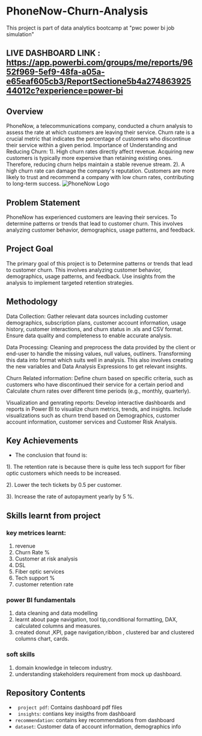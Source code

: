 # PhoneNow-Churn-Analysis

This project is part of data analytics bootcamp at "pwc power bi job simulation"
## LIVE DASHBOARD LINK : https://app.powerbi.com/groups/me/reports/9652f969-5ef9-48fa-a05a-e65eaf605cb3/ReportSectione5b4a27486392544012c?experience=power-bi

## Overview

PhoneNow, a telecommunications company, conducted a churn analysis to assess the rate at which customers are leaving their service. Churn rate is a crucial metric that indicates the percentage of customers who discontinue their service within a given period. 
Importance of Understanding and Reducing Churn: 1).  High churn rates directly affect revenue. Acquiring new customers is typically more expensive than retaining existing ones. Therefore, reducing churn helps maintain a stable revenue stream. 2). A high churn rate can damage the company's reputation. Customers are more likely to trust and recommend a company with low churn rates, contributing to long-term success.
![PhoneNow Logo](https://flowium.com/wp-content/uploads/2022/07/customer-churn.png)

## Problem Statement

PhoneNow has experienced customers are leaving their services. To determine patterns or trends that lead to customer churn. This involves analyzing customer behavior, demographics, usage patterns, and feedback.

## Project Goal

The primary goal of this project is to Determine patterns or trends that lead to customer churn. This involves analyzing customer behavior, demographics, usage patterns, and feedback.
Use insights from the analysis to implement targeted retention strategies.

## Methodology
Data Collection: Gather relevant data sources including customer demographics, subscription plans, customer account information, usage history, customer interactions, and churn status in .xls and CSV format.
Ensure data quality and completeness to enable accurate analysis.

Data Processing: Cleaning and preprocess the data provided by the client or end-user to handle the missing values, null values, outliners. Transforming this data into format which suits well in analysis.
This also involves creating the new variables and Data Analysis Expressions to get relevant insights.

Churn Related information: Define churn based on specific criteria, such as customers who have discontinued their service for a certain period and Calculate churn rates over different time periods (e.g., monthly, quarterly).

Visualization and genrating reports: Develop interactive dashboards and reports in Power BI to visualize churn metrics, trends, and insights.
Include visualizations such as churn trend based on Demographics, customer account information, customer services and Customer Risk Analysis.

## Key Achievements

- The conclusion that found is:

1). The retention rate is because there is quite less tech support for fiber optic customers which needs to be increased.

2). Lower the tech tickets by 0.5 per customer.

3). Increase the rate of autopayment yearly by 5 %.

  ##  Skills learnt from project
  ### key metrices learnt:
  1. revenue
  2. Churn Rate %
  3. Customer at risk analysis
  4. DSL
  5. Fiber optic services
  6. Tech support %
  7. customer retention rate
     
  ### power BI fundamentals
  1. data cleaning and data modelling
  2. learnt about page navigation, tool tip,conditional formatting, DAX, calculated columns and measures.
  3. created donut ,KPI, page navigation,ribbon , clustered bar and clustered columns chart, cards.
  ### soft skills
  1. domain knowledge in  telecom industry.
  2. understanding stakeholders requirement from mock up dashboard. 
     
## Repository Contents

- ` project pdf`: Contains dashboard pdf files
- ` insights`: contians key insigths from dashboard  
- `recommendation`: contains key recommendations from dashboard
- `dataset`: Customer data of account information, demographics info
